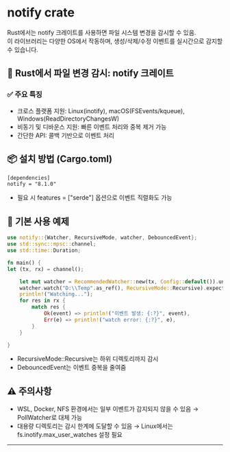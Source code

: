# notify crate

Rust에서는 notify 크레이트를 사용하면 파일 시스템 변경을 감시할 수 있음.  
이 라이브러리는 다양한 OS에서 작동하며, 생성/삭제/수정 이벤트를 실시간으로 감지할 수 있습니다.

## 🔭 Rust에서 파일 변경 감시: notify 크레이트
### ✅ 주요 특징
- 크로스 플랫폼 지원: Linux(inotify), macOS(FSEvents/kqueue), Windows(ReadDirectoryChangesW)
- 비동기 및 디바운스 지원: 빠른 이벤트 처리와 중복 제거 가능
- 간단한 API: 콜백 기반으로 이벤트 처리

## 📦 설치 방법 (Cargo.toml)
```
[dependencies]
notify = "8.1.0"
```
- 필요 시 features = ["serde"] 옵션으로 이벤트 직렬화도 가능


## 🧪 기본 사용 예제
```rust
use notify::{Watcher, RecursiveMode, watcher, DebouncedEvent};
use std::sync::mpsc::channel;
use std::time::Duration;

fn main() {
let (tx, rx) = channel();

    let mut watcher = RecommendedWatcher::new(tx, Config::default()).unwrap();
    watcher.watch("D:\\Temp".as_ref(), RecursiveMode::Recursive).expect("TODO: panic message");
    println!("Watching...");
    for res in rx {
        match res {
            Ok(event) => println!("이벤트 발생: {:?}", event),
            Err(e) => println!("watch error: {:?}", e),
        }
    }

}
```
- RecursiveMode::Recursive는 하위 디렉토리까지 감시
- DebouncedEvent는 이벤트 중복을 줄여줌

## ⚠️ 주의사항
- WSL, Docker, NFS 환경에서는 일부 이벤트가 감지되지 않을 수 있음 → PollWatcher로 대체 가능
- 대용량 디렉토리는 감시 한계에 도달할 수 있음 → Linux에서는 fs.inotify.max_user_watches 설정 필요

---
